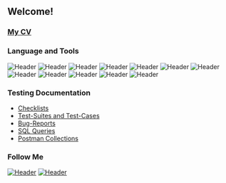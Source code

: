 ## Welcome! 

### [My CV](https://drive.google.com/file/d/1kZp7bQd1mdnPP6x2uk4yyRKtVXzzionK/view?usp=sharing)




### Language and Tools
![Header](https://img.shields.io/badge/Jira-090909?style=for-the-badge&logo=jira&logoColor=136be1)
![Header](https://img.shields.io/badge/Postman-090909?style=for-the-badge&logo=postman&logoColor=f76935)
![Header](https://img.shields.io/badge/Github-090909?style=for-the-badge&logo=github&logoColor=8cc4d7)
![Header](https://img.shields.io/badge/SQL-090909?style=for-the-badge&logo=sql&logoColor=00618a)
![Header](https://img.shields.io/badge/Testsigma-090909?style=for-the-badge&logo=testsigma&logoColor=00618a)
![Header](https://img.shields.io/badge/DevTools-090909?style=for-the-badge&logo=googlechrome&logoColor=2674f2)
![Header](https://img.shields.io/badge/AndroidStudio-090909?style=for-the-badge&logo=androidstudio&logoColor=3ad07d)
![Header](https://img.shields.io/badge/Fiddler-090909?style=for-the-badge&logo=fiddler&logoColor=8cc4d7)
![Header](https://img.shields.io/badge/Python-090909?style=for-the-badge&logo=python&logoColor=8cc4d7)
![Header](https://img.shields.io/badge/Docker-090909?style=for-the-badge&logo=Docker&logoColor=8cc4d7)
![Header](https://img.shields.io/badge/Appium-090909?style=for-the-badge&logo=Appium&logoColor=8cc4d7)
![Header](https://img.shields.io/badge/Ansible-090909?style=for-the-badge&logo=Ansible&logoColor=8cc4d7)

### Testing Documentation

- [Checklists](https://github.com/spa086/checklist)
- [Test-Suites and Test-Cases](https://github.com/spa086/test-cases)
- [Bug-Reports](https://github.com/spa086/bug-reports)
- [SQL Queries](https://github.com/spa086/SQL)
- [Postman Collections](https://github.com/spa086/postman)

### Follow Me
[![Header](https://img.shields.io/badge/Telegram-090909?style=for-the-badge&logo=telegram&logoColor=31a5db)](https://t.me/dev_02)
[![Header](https://img.shields.io/badge/Linkedin-090909?style=for-the-badge&logo=linkedin&logoColor=0073b1)](https://www.linkedin.com/in/alexander-gazal/)


